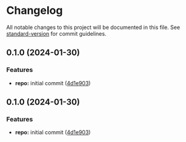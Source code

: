 # Changelog

All notable changes to this project will be documented in this file. See [standard-version](https://github.com/conventional-changelog/standard-version) for commit guidelines.

## 0.1.0 (2024-01-30)


### Features

* **repo:** initial commit ([4d1e903](https://github.com/datametal/nextjs-14-auth-v5/commit/4d1e9038f854c5816eeaf1082fc1a22a72650f02))

## 0.1.0 (2024-01-30)


### Features

* **repo:** initial commit ([4d1e903](https://github.com/datametal/nextjs-14-auth-v5/commit/4d1e9038f854c5816eeaf1082fc1a22a72650f02))

